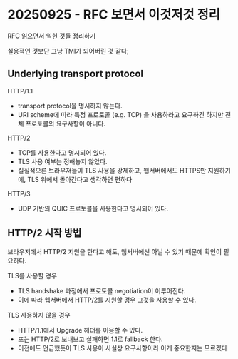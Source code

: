 # 20250925 - RFC 보면서 이것저것 정리

RFC 읽으면서 익힌 것들 정리하기

실용적인 것보단 그냥 TMI가 되어버린 것 같다;

## Underlying transport protocol

HTTP/1.1
- transport protocol을 명시하지 않는다.
- URI scheme에 따라 특정 프로토콜 (e.g. TCP) 을 사용하라고 요구하긴 하지만 전체 프로토콜의 요구사항이 아니다.

HTTP/2
- TCP를 사용한다고 명시되어 있다.
- TLS 사용 여부는 정해놓지 않았다.
- 실질적으론 브라우저들이 TLS 사용을 강제하고, 웹서버에서도 HTTPS만 지원하기에, TLS 위에서 돌아간다고 생각하면 편하다

HTTP/3
- UDP 기반의 QUIC 프로토콜을 사용한다고 명시되어 있다.

## HTTP/2 시작 방법

브라우저에서 HTTP/2 지원을 한다고 해도, 웹서버에선 아닐 수 있기 때문에 확인이 필요하다.

TLS를 사용할 경우
- TLS handshake 과정에서 프로토콜 negotiation이 이루어진다.
- 이에 따라 웹서버에서 HTTP/2를 지원할 경우 그것을 사용할 수 있다.

TLS 사용하지 않을 경우
- HTTP/1.1에서 Upgrade 헤더를 이용할 수 있다.
- 또는 HTTP/2로 보내보고 실패하면 1.1로 fallback 한다.
- 이전에도 언급했듯이 TLS 사용이 사실상 요구사항이라 이게 중요한지는 모르겠다
